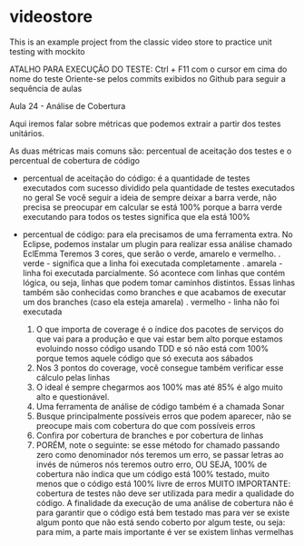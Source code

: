 # videostore
This is an example project from the classic video store to practice unit testing with mockito

ATALHO PARA EXECUÇÃO DO TESTE: Ctrl + F11 com o cursor em cima do nome do teste
Oriente-se pelos commits exibidos no Github para seguir a sequência de aulas

Aula 24 - Análise de Cobertura

Aqui iremos falar sobre métricas que podemos extrair a partir dos testes unitários.

As duas métricas mais comuns são: percentual de aceitação dos testes e o percentual de cobertura de código

- percentual de aceitação do código: é a quantidade de testes executados com sucesso dividido pela quantidade de testes executados no geral
	Se você seguir a ideia de sempre deixar a barra verde, não precisa se preocupar em calcular se está 100% porque a barra verde executando para todos os testes significa que ela está 100%
	
- percentual de código: para ela precisamos de uma ferramenta extra. No Eclipse, podemos instalar um plugin para realizar essa análise chamado EclEmma
	Teremos 3 cores, que serão o verde, amarelo e vermelho.
	. verde - significa que a linha foi executada completamente
	. amarela - linha foi executada parcialmente. Só acontece com linhas que contém lógica, ou seja, linhas que podem tomar caminhos distintos. Essas linhas também são conhecidas como branches e que acabamos de executar um dos branches (caso ela esteja amarela)
	. vermelho - linha não foi executada
	1) O que importa de coverage é o índice dos pacotes de serviços do que vai para a produção e que vai estar bem alto porque estamos evoluindo nosso código usando TDD e só não está com 100% porque temos aquele código que só executa aos sábados
	2) Nos 3 pontos do coverage, você consegue também verificar esse cálculo pelas linhas
	3) O ideal é sempre chegarmos aos 100% mas até 85% é algo muito alto e questionável.
	4) Uma ferramenta de análise de código também é a chamada Sonar
	5) Busque principalmente possíveis erros que podem aparecer, não se preocupe mais com cobertura do que com possíveis erros
	6) Confira por cobertura de branches e por cobertura de linhas
	7) PORÉM, note o seguinte: se esse método for chamado passando zero como denominador nós teremos um erro, se passar letras ao invés de números nós teremos outro erro, OU SEJA, 100% de cobertura não indica que um código está 100% testado, muito menos que o código está 100% livre de erros
	MUITO IMPORTANTE: cobertura de testes não deve ser utilizada para medir a qualidade do código. A finalidade da execução de uma análise de cobertura não é para garantir que o código está bem testado mas para ver se existe algum ponto que não está sendo coberto por algum teste, ou seja: para mim, a parte mais importante é ver se existem linhas vermelhas